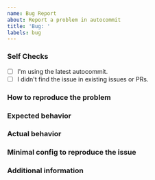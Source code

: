 ```yaml
---
name: Bug Report
about: Report a problem in autocommit
title: 'Bug: '
labels: bug
---
```


<!--
  Before reporting: search existing issues and
  ensure you are running neovim >= 0.5 and the
  latest version of autocommit.
-->

### Self Checks

<!-- Check these boxes by placing an X in the middle -->
- [ ] I'm using the latest autocommit.
- [ ] I didn't find the issue in existing issues or PRs.

### How to reproduce the problem
<!-- Add steps to reproduce with minimal config from below -->

### Expected behavior


### Actual behavior


### Minimal config to reproduce the issue

<!--
  =================
  ### IMPORTANT ###
  =================

  You need to provide a way to reproduce the issue without influence
  of other plugins.

  Issues without proper format and a proper way to
  reproduce might be ignored and closed without any reply.

  This script can help you with that.
  https://github.com/nvim-autocommit/autocommit.nvim/blob/master/scripts/nvim_isolated_conf.sh

  Create an isolated config directory with:

    `nvim_isolated_conf.sh -c DirectoryName`

  Then modify the DirectoryName/.config/nvim/init.vim
  so you can reproduce the issue .

    `nvim_isolated_conf.sh -e DirectoryName`

  will open DirectoryName/.config/nvim/init.vim in neovim.
  the init.vim will have instructions on how and where to place
  your config don't worry if you don't know viml you can get away
  with lua even in a vim file.

  Then you can load the config in an isolated environment to see
  if the issue is occuring with

    `nvim_isolated_conf.sh -l DirectoryName`

  Paste the DirectoryName/.config/init.vim below
-->


### Additional information 
